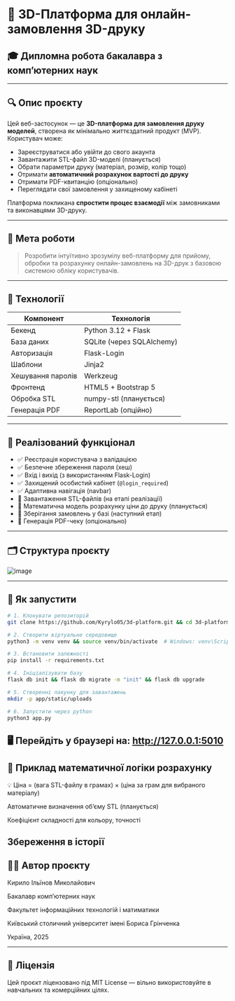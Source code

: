 # 🧠 3D-Платформа для онлайн-замовлення 3D-друку

## 🎓 Дипломна робота бакалавра з комп’ютерних наук

---

## 🔍 Опис проєкту

Цей веб-застосунок — це **3D-платформа для замовлення друку моделей**, створена як мінімально життєздатний продукт (MVP).  
Користувач може:

- Зареєструватися або увійти до свого акаунта
- Завантажити STL-файл 3D-моделі (планується)
- Обрати параметри друку (матеріал, розмір, колір тощо)
- Отримати **автоматичний розрахунок вартості до друку**
- Отримати PDF-квитанцію (опціонально)
- Переглядати свої замовлення у захищеному кабінеті

Платформа покликана **спростити процес взаємодії** між замовниками та виконавцями 3D-друку.

---

## 🎯 Мета роботи

> Розробити інтуїтивно зрозумілу веб-платформу для прийому, обробки та розрахунку онлайн-замовлень на 3D-друк з базовою системою обліку користувачів.

---

## 🧱 Технології

| Компонент           | Технологія               |
|---------------------|--------------------------|
| Бекенд              | Python 3.12 + Flask      |
| База даних          | SQLite (через SQLAlchemy)|
| Авторизація         | Flask-Login              |
| Шаблони             | Jinja2                   |
| Хешування паролів   | Werkzeug                 |
| Фронтенд            | HTML5 + Bootstrap 5      |
| Обробка STL         | numpy-stl (планується)   |
| Генерація PDF       | ReportLab (опційно)      |

---

## 🔐 Реалізований функціонал

- ✅ Реєстрація користувача з валідацією
- ✅ Безпечне збереження пароля (хеш)
- ✅ Вхід і вихід (з використанням Flask-Login)
- ✅ Захищений особистий кабінет (`@login_required`)
- ✅ Адаптивна навігація (navbar)
- 🧪 Завантаження STL-файлів (на етапі реалізації)
- 🧮 Математична модель розрахунку ціни до друку (планується)
- 📃 Зберігання замовлень у базі (наступний етап)
- 📄 Генерація PDF-чеку (опціонально)

---

## 🗂 Структура проєкту
![image](https://github.com/user-attachments/assets/661d4aab-a720-43c8-8b71-116d129109e7)



---

## 🚀 Як запустити
```bash
# 1. Клонувати репозиторій
git clone https://github.com/Kyrylo05/3d-platform.git && cd 3d-platform

# 2. Створити віртуальне середовище
python3 -m venv venv && source venv/bin/activate  # Windows: venv\Scripts\activate

# 3. Встановити залежності
pip install -r requirements.txt

# 4. Ініціалізувати базу
flask db init && flask db migrate -m "init" && flask db upgrade

# 5. Створенні пакунку для завантажень
mkdir -p app/static/uploads

# 6. Запустити через python
python3 app.py


``` 
🖥️ Перейдіть у браузері на:
http://127.0.0.1:5010
---
## 🧮 Приклад математичної логіки розрахунку
    
💡 Ціна = (вага STL-файлу в грамах) × (ціна за грам для вибраного матеріалу)
    
Автоматичне визначення об’єму STL (планується)
    
Коефіцієнт складності для кольору, точності
    
Збереження в історії
---    
## 👨‍🎓 Автор проєкту
    
Кирило Ільїнов Миколайович

Бакалавр комп’ютерних наук

Факультет інформаційних технологій і матиматики

Київський столичний університет імені Бориса Грінченка

Україна, 2025

---
## 📄 Ліцензія
    
Цей проєкт ліцензовано під MIT License — вільно використовуйте в навчальних та комерційних цілях.
